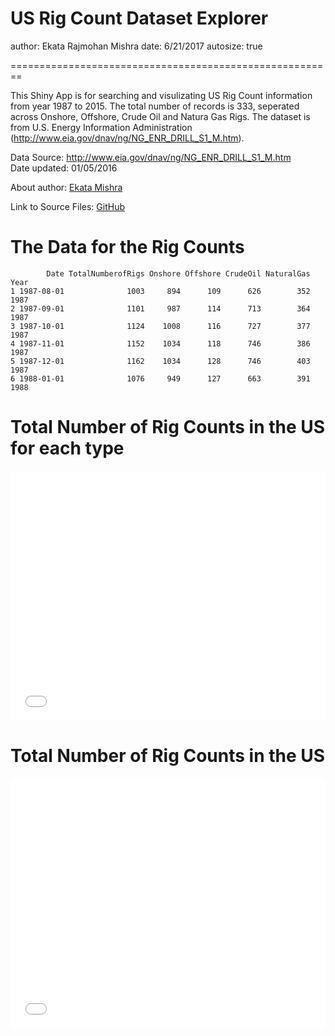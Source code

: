 US Rig Count Dataset Explorer  
========================================================
author: Ekata Rajmohan Mishra
date: 6/21/2017
autosize: true


========================================================

This Shiny App is for searching and visulizating US Rig Count information from year 1987 to 2015. The total number of records is 333, seperated across Onshore, Offshore, Crude Oil and Natura Gas Rigs.
The dataset is from U.S. Energy Information Administration (http://www.eia.gov/dnav/ng/NG_ENR_DRILL_S1_M.htm).  

Data Source: http://www.eia.gov/dnav/ng/NG_ENR_DRILL_S1_M.htm  
Date updated: 01/05/2016
  
About author: [Ekata Mishra](https://www.linkedin.com/in/ekata-mishra-09821053/)

Link to Source Files: [GitHub](https://github.com/ekata-mishra/Developing-Data-Products)

The Data for the Rig Counts
========================================================


```
        Date TotalNumberofRigs Onshore Offshore CrudeOil NaturalGas Year
1 1987-08-01              1003     894      109      626        352 1987
2 1987-09-01              1101     987      114      713        364 1987
3 1987-10-01              1124    1008      116      727        377 1987
4 1987-11-01              1152    1034      118      746        386 1987
5 1987-12-01              1162    1034      128      746        403 1987
6 1988-01-01              1076     949      127      663        391 1988
```



Total Number of Rig Counts in the US for each type
========================================================

<iframe src=' pre-figure/unnamed-chunk-2-1.html ' scrolling='no' frameBorder='0' seamless class='rChart nvd3 ' id=iframe- chart4e3c1607bbd7 ></iframe> <style>iframe.rChart{ width: 100%; height: 400px;}</style>


Total Number of Rig Counts in the US
========================================================

<iframe src=' pre-figure/unnamed-chunk-3-1.html ' scrolling='no' frameBorder='0' seamless class='rChart nvd3 ' id=iframe- chart4e3c561916ee ></iframe> <style>iframe.rChart{ width: 100%; height: 400px;}</style>
